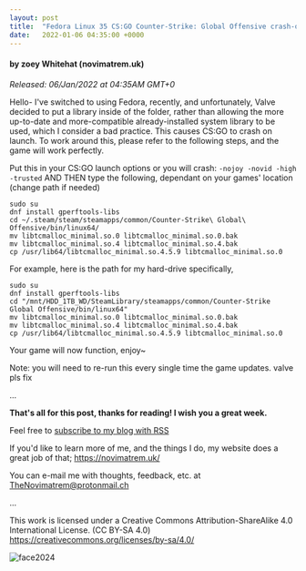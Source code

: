 ```yaml
---
layout: post
title:  "Fedora Linux 35 CS:GO Counter-Strike: Global Offensive crash-on-launch fix"
date:   2022-01-06 04:35:00 +0000
---
```

#### by zoey Whitehat (novimatrem.uk)
*Released: 06/Jan/2022 at 04:35AM GMT+0*

Hello- I've switched to using Fedora, recently, and unfortunately, Valve decided to put a library inside of the folder, rather than allowing the more up-to-date and more-compatible already-installed system library to be used, which I consider a bad practice. This causes CS:GO to crash on launch. To work around this, please refer to the following steps, and the game will work perfectly.

Put this in your CS:GO launch options or you will crash: ``-nojoy -novid -high -trusted``
AND THEN type the following, dependant on your games' location (change path if needed)
```
sudo su
dnf install gperftools-libs
cd ~/.steam/steam/steamapps/common/Counter-Strike\ Global\ Offensive/bin/linux64/
mv libtcmalloc_minimal.so.0 libtcmalloc_minimal.so.0.bak
mv libtcmalloc_minimal.so.4 libtcmalloc_minimal.so.4.bak
cp /usr/lib64/libtcmalloc_minimal.so.4.5.9 libtcmalloc_minimal.so.0
```

For example, here is the path for my hard-drive specifically,
```
sudo su
dnf install gperftools-libs
cd "/mnt/HDD_1TB_WD/SteamLibrary/steamapps/common/Counter-Strike Global Offensive/bin/linux64"
mv libtcmalloc_minimal.so.0 libtcmalloc_minimal.so.0.bak
mv libtcmalloc_minimal.so.4 libtcmalloc_minimal.so.4.bak
cp /usr/lib64/libtcmalloc_minimal.so.4.5.9 libtcmalloc_minimal.so.0
```

Your game will now function, enjoy~

Note: you will need to re-run this every single time the game updates.
valve pls fix

...

**That's all for this post, thanks for reading! I wish you a great week.**

Feel free to <a href="https://novimatrem.gitlab.io/blog/feed.xml" style="#008148" target="_blank">subscribe to my blog with RSS</a>

If you'd like to learn more of me, and the things I do, my website does a great job of that; <a href="https://novimatrem.uk/" style="#008148" target="_blank">https://novimatrem.uk/</a>

You can e-mail me with thoughts, feedback, etc. at [TheNovimatrem@protonmail.ch](mailto:TheNovimatrem@protonmail.ch)

...

This work is licensed under a Creative Commons Attribution-ShareAlike 4.0 International License. (CC BY-SA 4.0)
<a href="https://creativecommons.org/licenses/by-sa/4.0/" target="_blank">https://creativecommons.org/licenses/by-sa/4.0/</a>

![face2024](https://gitlab.com/Novimatrem/blog/-/raw/master/face2024.png)
